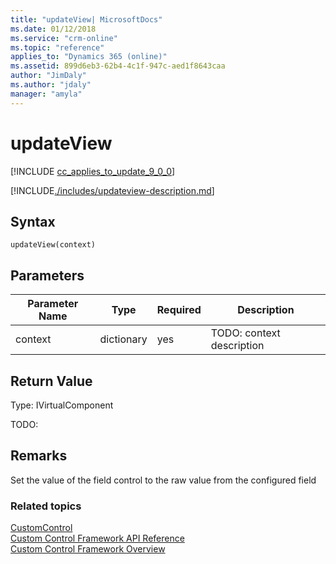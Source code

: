 ```yaml
---
title: "updateView| MicrosoftDocs"
ms.date: 01/12/2018
ms.service: "crm-online"
ms.topic: "reference"
applies_to: "Dynamics 365 (online)"
ms.assetid: 899d6eb3-62b4-4c1f-947c-aed1f8643caa
author: "JimDaly"
ms.author: "jdaly"
manager: "amyla"
---
```

# updateView

[!INCLUDE [cc_applies_to_update_9_0_0](../../../../includes/cc_applies_to_update_9_0_0.md)]

[!INCLUDE[./includes/updateview-description.md](./includes/updateview-description.md)]

## Syntax

`updateView(context)`

## Parameters

| Parameter Name|Type|Required|Description|
| ------------- |----|--------|-----------|
|context|dictionary|yes|TODO: context description|

## Return Value
Type: IVirtualComponent

TODO: 


## Remarks

Set the value of the field control to the raw value from the configured field

### Related topics

[CustomControl](../customcontrol.md)<br />
[Custom Control Framework API Reference](../index.md)<br />
[Custom Control Framework Overview](../../custom-control-framework-overview.md)<br />